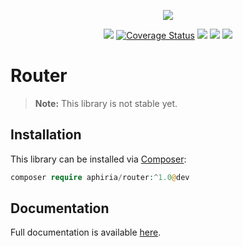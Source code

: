 <p align="center"><a href="https://www.aphiria.com" target="_blank" title="Aphiria"><img src="https://www.aphiria.com/images/aphiria-logo.svg"></a></p>

<p align="center">
<a href="https://travis-ci.com/aphiria/router"><img src="https://travis-ci.com/aphiria/router.svg?branch=master"></a>
<a href='https://coveralls.io/github/aphiria/router?branch=master'><img src='https://coveralls.io/repos/github/aphiria/router/badge.svg?branch=master' alt='Coverage Status' /></a>
<a href="https://packagist.org/packages/aphiria/router"><img src="https://poser.pugx.org/aphiria/router/v/stable.svg"></a>
<a href="https://packagist.org/packages/aphiria/router"><img src="https://poser.pugx.org/aphiria/router/v/unstable.svg"></a>
<a href="https://packagist.org/packages/aphiria/router"><img src="https://poser.pugx.org/aphiria/router/license.svg"></a>
</p>

# Router

> **Note:** This library is not stable yet.

## Installation

This library can be installed via [Composer](https://getcomposer.org/download/):

```php
composer require aphiria/router:^1.0@dev
```

## Documentation

Full documentation is available <a href="https://www.aphiria.com/docs/master/routing.html" target="_blank">here</a>.

